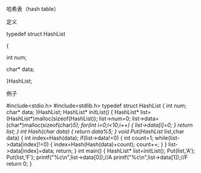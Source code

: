 哈希表（hash table）

定义

typedef struct HashList

{

int num;

char* data;

}HashList;

例子

#include<stdio.h>
#include<stdlib.h>
typedef struct HashList
{
	int num;
	char* data;
}HashList;
HashList* initList()
{
	HashList* list=(HashList*)malloc(sizeof(HashList));
	list->num=0;
	list->data=(char*)malloc(sizeof(char)*5);
	for(int i=0;i<10;i++)
	{
		list->data[i]=0;
	}
	return list;
} 
int Hash(char data)
{
	return data%5;
}
void Put(HashList* list,char data)
{
	int index=Hash(data);
	if(list->data!=0)
	{
		int count=1;
		while(list->data[index]!=0)
		{
			index=Hash(Hash(data)+count);
			count++;
		}
	}
	list->data[index]=data;
	return;
}
int main()
{
	HashList* list=initList();
	Put(list,'A');
	Put(list,'F');
	printf("%c\n",list->data[0]);//A
	printf("%c\n",list->data[1]);//F
	return 0;
}